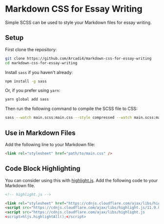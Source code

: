 # Markdown CSS for Essay Writing

Simple SCSS can be used to style your Markdown files for essay writing.

## Setup

First clone the repository:

```bash
git clone https://github.com/Arcadi4/markdown-css-for-essay-writing
cd markdown-css-for-essay-writing
```

Install `sass` if you haven't already:

```bash
npm install -g sass
```

Or, if you prefer using `yarn`:

```bash
yarn global add sass
```

Then run the following command to compile the SCSS file to CSS:

```bash
sass --watch main.scss:main.css --style compressed --watch main.scss:main.min.css
```

## Use in Markdown Files

Add the following line to your Markdown file:

```html
<link rel="stylesheet" href="path/to/main.css" />
```

## Code Block Highlighting

You can consider using this with [highlight.js](https://highlightjs.org/). Add the following code to your Markdown file.

```html
<!-- highlight.js -->

<link rel="stylesheet" href="https://cdnjs.cloudflare.com/ajax/libs/highlight.js/11.9.0/styles/default.min.css">
<script src="https://cdnjs.cloudflare.com/ajax/libs/highlight.js/11.9.0/highlight.min.js"></script>
<script src="https://cdnjs.cloudflare.com/ajax/libs/highlight.js
<script>hljs.highlightAll();</script>
```
